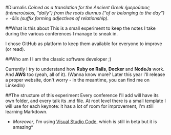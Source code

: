 #Diurnalis
*Coined as a translation for the Ancient Greek ἡμερούσιος ‎(hēmeroúsios, “daily”) from the roots diurnus ‎(“of or belonging to the day”) +‎ -ālis (suffix forming adjectives of relationship).*

##What is this about
This is a small experiment to keep the notes I take during the various conferences I manage to sneak in.

I chose GitHub as platform to keep them available for everyone to improve (or read).

##Who am I
I am the classic software developer ;)

Currently I try to understand how __Ruby on Rails__, __Docker__ and __NodeJs__ work. And __AWS__ too (yeah, all of it).
(Wanna know more? Later this year I'll release a proper website, don't worry - in the meantime, you can find me on LinkedIn)

##The structure of this experiment
Every conference I'll add will have its own folder, and every talk its .md file.
At root level there is a small template I will use for each keynote: it has a lot of room for improvement, I'm still learning Markdown.

- *Moreover*, I'm using [Visual Studio Code](https://code.visualstudio.com/), which is still in beta but it is amazing*